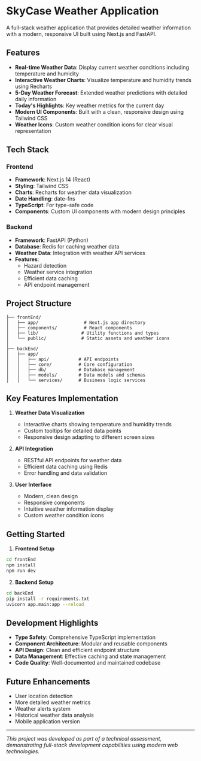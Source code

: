 # SkyCase Weather Application

A full-stack weather application that provides detailed weather information with a modern, responsive UI built using Next.js and FastAPI.

## Features

- **Real-time Weather Data**: Display current weather conditions including temperature and humidity
- **Interactive Weather Charts**: Visualize temperature and humidity trends using Recharts
- **5-Day Weather Forecast**: Extended weather predictions with detailed daily information
- **Today's Highlights**: Key weather metrics for the current day
- **Modern UI Components**: Built with a clean, responsive design using Tailwind CSS
- **Weather Icons**: Custom weather condition icons for clear visual representation

## Tech Stack

### Frontend
- **Framework**: Next.js 14 (React)
- **Styling**: Tailwind CSS
- **Charts**: Recharts for weather data visualization
- **Date Handling**: date-fns
- **TypeScript**: For type-safe code
- **Components**: Custom UI components with modern design principles

### Backend
- **Framework**: FastAPI (Python)
- **Database**: Redis for caching weather data
- **Weather Data**: Integration with weather API services
- **Features**: 
  - Hazard detection
  - Weather service integration
  - Efficient data caching
  - API endpoint management

## Project Structure

```
├── frontEnd/
│   ├── app/                 # Next.js app directory
│   ├── components/          # React components
│   ├── lib/                # Utility functions and types
│   └── public/             # Static assets and weather icons
│
├── backEnd/
│   ├── app/
│   │   ├── api/           # API endpoints
│   │   ├── core/          # Core configuration
│   │   ├── db/            # Database management
│   │   ├── models/        # Data models and schemas
│   │   └── services/      # Business logic services
```

## Key Features Implementation

1. **Weather Data Visualization**
   - Interactive charts showing temperature and humidity trends
   - Custom tooltips for detailed data points
   - Responsive design adapting to different screen sizes

2. **API Integration**
   - RESTful API endpoints for weather data
   - Efficient data caching using Redis
   - Error handling and data validation

3. **User Interface**
   - Modern, clean design
   - Responsive components
   - Intuitive weather information display
   - Custom weather condition icons

## Getting Started

1. **Frontend Setup**
```bash
cd frontEnd
npm install
npm run dev
```

2. **Backend Setup**
```bash
cd backEnd
pip install -r requirements.txt
uvicorn app.main:app --reload
```

## Development Highlights

- **Type Safety**: Comprehensive TypeScript implementation
- **Component Architecture**: Modular and reusable components
- **API Design**: Clean and efficient endpoint structure
- **Data Management**: Effective caching and state management
- **Code Quality**: Well-documented and maintained codebase

## Future Enhancements

- User location detection
- More detailed weather metrics
- Weather alerts system
- Historical weather data analysis
- Mobile application version

---

*This project was developed as part of a technical assessment, demonstrating full-stack development capabilities using modern web technologies.*
